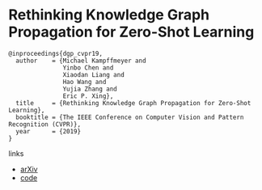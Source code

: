 # Rethinking Knowledge Graph Propagation for Zero-Shot Learning

```
@inproceedings{dgp_cvpr19,
  author    = {Michael Kampffmeyer and
               Yinbo Chen and
               Xiaodan Liang and
               Hao Wang and
               Yujia Zhang and
               Eric P. Xing},
  title     = {Rethinking Knowledge Graph Propagation for Zero-Shot Learning},
  booktitle = {The IEEE Conference on Computer Vision and Pattern Recognition (CVPR)},
  year      = {2019}
}
```

links
- [arXiv](https://arxiv.org/abs/1805.11724)
- [code](https://github.com/cyvius96/DGP)
